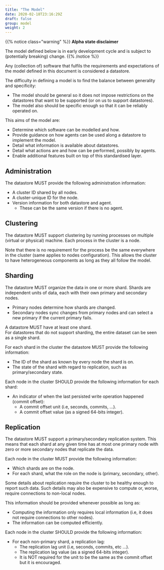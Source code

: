 ```yaml
---
title: "The Model"
date: 2020-02-18T23:16:29Z
draft: false
group: model
weight: 2
---
```



{{% notice class="warning" %}}
**Alpha state disclaimer**

The model defined below is in early development cycle
and is subject to (potentially breaking) change.
{{% /notice %}}

Any (collection of) software that fulfils the requirements and expectations
of the model defined in this document is considered a datastore.

The difficulty in defining a model is to find the balance
between generality and specificity:

* The model should be general so it does not impose restrictions on the
  datastores that want to be supported (or on us to support datastores).
* The model also should be specific enough so that it can be reliably operated on.

This aims of the model are:

* Determine which software can be modelled and how.
* Provide guidance on how agents can be used along a datastore to implement the model.
* Detail what information is available about datastores.
* Detail what actions are and how can be performed, possibly by agents.
* Enable additional features built on top of this standardised layer.

## Administration

The datastore MUST provide the following administration information:

* A cluster ID shared by all nodes.
* A cluster-unique ID for the node.
* Version information for both datastore and agent.
  * These can be the same version if there is no agent.

## Clustering

The datastore MUST support clustering by running processes on multiple (virtual or physical)
machine.
Each process in the cluster is a node.

Note that there is no requirement for the process be the same everywhere in the cluster
(same applies to nodes configuration).
This allows the cluster to have heterogeneous components as long as they all follow the model.

## Sharding

The datastore MUST organize the data in one or more shard.
Shards are independent units of data, each with their own primary and secondary nodes.

* Primary nodes determine how shards are changed.
* Secondary nodes sync changes from primary nodes and can select a new primary if the current
  primary fails.

A datastore MUST have at least one shard.  
For datastores that do not support sharding, the entire dataset can be seen as a single shard.

For each shard in the cluster the datastore MUST provide the following information:

* The ID of the shard as known by every node the shard is on.
* The state of the shard with regard to replication, such as primary/secondary state.

Each node in the cluster SHOULD provide the following information for each shard:

* An indicator of when the last persisted write operation happened (commit offset):
  * A commit offset unit (i.e, seconds, commits, ...).
  * A commit offset value (as a signed 64-bits integer).

## Replication

The datastore MUST support a primary/secondary replication system.
This means that each shard at any given time has at most one primary node
with zero or more secondary nodes that replicate the data.

Each node in the cluster MUST provide the following information:

* Which shards are on the node.
* For each shard, what the role on the node is (primary, secondary, other).

Some details about replication require the cluster to be healthy enough to report such data.
Such details may also be expensive to compute or, worse, require connections to non-local nodes.

This information should be provided whenever possible as long as:

* Computing the information only requires local information
  (i.e, it does not require connections to other nodes).
* The information can be computed efficiently.

Each node in the cluster SHOULD provide the following information:

* For each non-primary shard, a replication lag:
  * The replication lag unit (i.e, seconds, commits, etc ...).
  * The replication lag value (as a signed 64-bits integer).
  * It is NOT required for the unit to be the same as the commit offset but it is encouraged.
